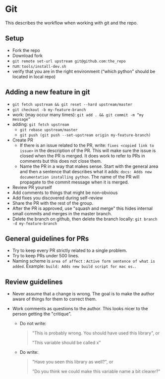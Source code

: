 # Git

This describes the workflow when working with git and the repo.

## Setup

- Fork the repo
- Download fork
- `git remote set-url upstream git@github.com:the_repo`
- run: `tools/install-dev.sh`
- verify that you are in the right environment (“which python” should be located in local repo)

## Adding a new feature in git

- `git fetch upstream && git reset --hard upstream/master`
- `git checkout -b my-feature-branch`
- work:  (may occur many times): 
  `git add . && git commit -m “my message”`
- adding: `git fetch upstream`
  - `git rebase upstream/master`
  - `git push (git push --set-upstream origin my-feature-branch)`
- Create PR
  - If there is an issue related to the PR, write: `fixes <copied link to issue>` in the description of the PR. This will make sure the issue is closed when the PR is merged. It does work to refer to PRs in comments but this does not close them.
  - Name the PR in a way that makes sense. Start with the general area and then a sentence that describes what it adds: `docs: Adds new documentation installing python`. The name of the PR will propagate to the commit message when it is merged.
- Review PR yourself
- Add comments to things that might be non-obvious
- Add fixes you discovered during self-review
- Share the PR with the rest of the group.
- After the PR is approved, use "squash and merge" this hides internal small commits and merges in the master branch.
- Delete the branch on github, then delete the branch locally: `git branch -d my-feature-branch`

## General guidelines for PRs

- Try to keep every PR strictly related to a single problem.
- Try to keep PRs under 500 lines.
- Naming scheme is `area of affect` : `Active form sentence of what is added`. Example: `build: Adds new build script for mac os.`.

## Review guidelines

- Never assume that a change is wrong. The goal is to make the author aware of things for them to correct them.

- Work comments as questions to the author. This looks nicer to the person getting the "critique".

  - Do not write: 

    > "This is probably wrong. You should have used this library", or
    >
    > "This variable should be called x"

  - Do write: 
  
    > "Have you seen this library as well?", or 
    >
    > "Do you think we could make this variable name a bit clearer?"